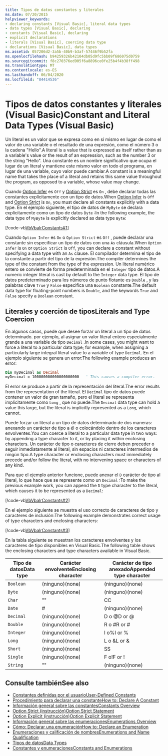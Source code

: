 ```yaml
---
title: Tipos de datos constantes y literales
ms.date: 07/20/2015
helpviewer_keywords:
- declaring constants [Visual Basic], literal data types
- data types [Visual Basic], declaring
- constants [Visual Basic], declaring
- explicit declarations
- literals [Visual Basic], coercing data type
- declarations [Visual Basic], data types
ms.assetid: 057206d2-3a5b-40b9-b3af-57446f9b52fa
ms.openlocfilehash: b94259326b42104db05d9fc5bb09f686075d0759
ms.sourcegitcommit: f8c270376ed905f6a8896ce0fe25b4f4b38ff498
ms.translationtype: MT
ms.contentlocale: es-ES
ms.lasthandoff: 06/04/2020
ms.locfileid: "84414536"
---
```

# <a name="constant-and-literal-data-types-visual-basic"></a><span data-ttu-id="71307-102">Tipos de datos constantes y literales (Visual Basic)</span><span class="sxs-lookup"><span data-stu-id="71307-102">Constant and Literal Data Types (Visual Basic)</span></span>
<span data-ttu-id="71307-103">Un literal es un valor que se expresa como en sí mismo en lugar de como el valor de una variable o el resultado de una expresión, como el número 3 o la cadena "Hello".</span><span class="sxs-lookup"><span data-stu-id="71307-103">A literal is a value that is expressed as itself rather than as a variable's value or the result of an expression, such as the number 3 or the string "Hello".</span></span> <span data-ttu-id="71307-104">Una constante es un nombre significativo que ocupa el lugar de un literal y mantiene este mismo valor en todo el programa, en lugar de una variable, cuyo valor puede cambiar.</span><span class="sxs-lookup"><span data-stu-id="71307-104">A constant is a meaningful name that takes the place of a literal and retains this same value throughout the program, as opposed to a variable, whose value may change.</span></span>  
  
 <span data-ttu-id="71307-105">Cuando [Option Infer](../../../language-reference/statements/option-infer-statement.md) es `Off` y [Option Strict](../../../language-reference/statements/option-strict-statement.md) es `On` , debe declarar todas las constantes explícitamente con un tipo de datos.</span><span class="sxs-lookup"><span data-stu-id="71307-105">When [Option Infer](../../../language-reference/statements/option-infer-statement.md) is `Off` and [Option Strict](../../../language-reference/statements/option-strict-statement.md) is `On`, you must declare all constants explicitly with a data type.</span></span> <span data-ttu-id="71307-106">En el ejemplo siguiente, el tipo de datos de `MyByte` se declara explícitamente como un tipo de datos `Byte` :</span><span class="sxs-lookup"><span data-stu-id="71307-106">In the following example, the data type of `MyByte` is explicitly declared as data type `Byte`:</span></span>  
  
 [!code-vb[VbVbalrConstants#1](~/samples/snippets/visualbasic/VS_Snippets_VBCSharp/VbVbalrConstants/VB/Class1.vb#1)]  
  
 <span data-ttu-id="71307-107">Cuando `Option Infer` es `On` o `Option Strict` es `Off` , puede declarar una constante sin especificar un tipo de datos con una `As` cláusula.</span><span class="sxs-lookup"><span data-stu-id="71307-107">When `Option Infer` is `On` or `Option Strict` is `Off`, you can declare a constant without specifying a data type with an `As` clause.</span></span> <span data-ttu-id="71307-108">El compilador determina el tipo de la constante a partir del tipo de la expresión.</span><span class="sxs-lookup"><span data-stu-id="71307-108">The compiler determines the type of the constant from the type of the expression.</span></span> <span data-ttu-id="71307-109">Un literal numérico entero se convierte de forma predeterminada en el `Integer` tipo de datos.</span><span class="sxs-lookup"><span data-stu-id="71307-109">A numeric integer literal is cast by default to the `Integer` data type.</span></span> <span data-ttu-id="71307-110">El tipo de datos predeterminado para los números de punto flotante es `Double` , y las palabras clave `True` y `False` especifica una `Boolean` constante.</span><span class="sxs-lookup"><span data-stu-id="71307-110">The default data type for floating-point numbers is `Double`, and the keywords `True` and `False` specify a `Boolean` constant.</span></span>  
  
## <a name="literals-and-type-coercion"></a><span data-ttu-id="71307-111">Literales y coerción de tipos</span><span class="sxs-lookup"><span data-stu-id="71307-111">Literals and Type Coercion</span></span>  
 <span data-ttu-id="71307-112">En algunos casos, puede que desee forzar un literal a un tipo de datos determinado. por ejemplo, al asignar un valor literal entero especialmente grande a una variable de tipo `Decimal` .</span><span class="sxs-lookup"><span data-stu-id="71307-112">In some cases, you might want to force a literal to a particular data type; for example, when assigning a particularly large integral literal value to a variable of type `Decimal`.</span></span> <span data-ttu-id="71307-113">En el ejemplo siguiente se genera un error:</span><span class="sxs-lookup"><span data-stu-id="71307-113">The following example produces an error:</span></span>  
  
```vb  
Dim myDecimal as Decimal  
myDecimal = 100000000000000000000   ' This causes a compiler error.  
```  
  
 <span data-ttu-id="71307-114">El error se produce a partir de la representación del literal.</span><span class="sxs-lookup"><span data-stu-id="71307-114">The error results from the representation of the literal.</span></span> <span data-ttu-id="71307-115">El `Decimal` tipo de datos puede contener un valor de gran tamaño, pero el literal se representa implícitamente como `Long` , que no puede.</span><span class="sxs-lookup"><span data-stu-id="71307-115">The `Decimal` data type can hold a value this large, but the literal is implicitly represented as a `Long`, which cannot.</span></span>  
  
 <span data-ttu-id="71307-116">Puede forzar un literal a un tipo de datos determinado de dos maneras: anexando un carácter de tipo a él o colocándolo dentro de los caracteres envolventes.</span><span class="sxs-lookup"><span data-stu-id="71307-116">You can coerce a literal to a particular data type in two ways: by appending a type character to it, or by placing it within enclosing characters.</span></span> <span data-ttu-id="71307-117">Un carácter de tipo o caracteres de cierre deben preceder o seguir inmediatamente al literal, sin espacios ni caracteres intermedios de ningún tipo.</span><span class="sxs-lookup"><span data-stu-id="71307-117">A type character or enclosing characters must immediately precede and/or follow the literal, with no intervening space or characters of any kind.</span></span>  
  
 <span data-ttu-id="71307-118">Para que el ejemplo anterior funcione, puede anexar el `D` carácter de tipo al literal, lo que hace que se represente como un `Decimal` :</span><span class="sxs-lookup"><span data-stu-id="71307-118">To make the previous example work, you can append the `D` type character to the literal, which causes it to be represented as a `Decimal`:</span></span>  
  
 [!code-vb[VbVbalrConstants#2](~/samples/snippets/visualbasic/VS_Snippets_VBCSharp/VbVbalrConstants/VB/Class1.vb#2)]  
  
 <span data-ttu-id="71307-119">En el ejemplo siguiente se muestra el uso correcto de caracteres de tipo y caracteres de inclusión:</span><span class="sxs-lookup"><span data-stu-id="71307-119">The following example demonstrates correct usage of type characters and enclosing characters:</span></span>  
  
 [!code-vb[VbVbalrConstants#3](~/samples/snippets/visualbasic/VS_Snippets_VBCSharp/VbVbalrConstants/VB/Class1.vb#3)]  
  
 <span data-ttu-id="71307-120">En la tabla siguiente se muestran los caracteres envolventes y los caracteres de tipo disponibles en Visual Basic.</span><span class="sxs-lookup"><span data-stu-id="71307-120">The following table shows the enclosing characters and type characters available in Visual Basic.</span></span>  
  
|<span data-ttu-id="71307-121">Tipo de datos</span><span class="sxs-lookup"><span data-stu-id="71307-121">Data type</span></span>|<span data-ttu-id="71307-122">Carácter envolvente</span><span class="sxs-lookup"><span data-stu-id="71307-122">Enclosing character</span></span>|<span data-ttu-id="71307-123">Carácter de tipo anexado</span><span class="sxs-lookup"><span data-stu-id="71307-123">Appended type character</span></span>|  
|---|---|---|  
|`Boolean`|<span data-ttu-id="71307-124">(ninguno)</span><span class="sxs-lookup"><span data-stu-id="71307-124">(none)</span></span>|<span data-ttu-id="71307-125">(ninguno)</span><span class="sxs-lookup"><span data-stu-id="71307-125">(none)</span></span>|  
|`Byte`|<span data-ttu-id="71307-126">(ninguno)</span><span class="sxs-lookup"><span data-stu-id="71307-126">(none)</span></span>|<span data-ttu-id="71307-127">(ninguno)</span><span class="sxs-lookup"><span data-stu-id="71307-127">(none)</span></span>|  
|`Char`|<span data-ttu-id="71307-128">"</span><span class="sxs-lookup"><span data-stu-id="71307-128">"</span></span>|<span data-ttu-id="71307-129">C</span><span class="sxs-lookup"><span data-stu-id="71307-129">C</span></span>|  
|`Date`|#|<span data-ttu-id="71307-130">(ninguno)</span><span class="sxs-lookup"><span data-stu-id="71307-130">(none)</span></span>|  
|`Decimal`|<span data-ttu-id="71307-131">(ninguno)</span><span class="sxs-lookup"><span data-stu-id="71307-131">(none)</span></span>|<span data-ttu-id="71307-132">D o @</span><span class="sxs-lookup"><span data-stu-id="71307-132">D or @</span></span>|  
|`Double`|<span data-ttu-id="71307-133">(ninguno)</span><span class="sxs-lookup"><span data-stu-id="71307-133">(none)</span></span>|<span data-ttu-id="71307-134">R o #</span><span class="sxs-lookup"><span data-stu-id="71307-134">R or #</span></span>|  
|`Integer`|<span data-ttu-id="71307-135">(ninguno)</span><span class="sxs-lookup"><span data-stu-id="71307-135">(none)</span></span>|<span data-ttu-id="71307-136">I o%</span><span class="sxs-lookup"><span data-stu-id="71307-136">I or %</span></span>|  
|`Long`|<span data-ttu-id="71307-137">(ninguno)</span><span class="sxs-lookup"><span data-stu-id="71307-137">(none)</span></span>|<span data-ttu-id="71307-138">L o &</span><span class="sxs-lookup"><span data-stu-id="71307-138">L or &</span></span>|  
|`Short`|<span data-ttu-id="71307-139">(ninguno)</span><span class="sxs-lookup"><span data-stu-id="71307-139">(none)</span></span>|<span data-ttu-id="71307-140">S</span><span class="sxs-lookup"><span data-stu-id="71307-140">S</span></span>|  
|`Single`|<span data-ttu-id="71307-141">(ninguno)</span><span class="sxs-lookup"><span data-stu-id="71307-141">(none)</span></span>|<span data-ttu-id="71307-142">F o!</span><span class="sxs-lookup"><span data-stu-id="71307-142">F or !</span></span>|  
|`String`|<span data-ttu-id="71307-143">"</span><span class="sxs-lookup"><span data-stu-id="71307-143">"</span></span>|<span data-ttu-id="71307-144">(ninguno)</span><span class="sxs-lookup"><span data-stu-id="71307-144">(none)</span></span>|  
  
## <a name="see-also"></a><span data-ttu-id="71307-145">Consulte también</span><span class="sxs-lookup"><span data-stu-id="71307-145">See also</span></span>

- [<span data-ttu-id="71307-146">Constantes definidas por el usuario</span><span class="sxs-lookup"><span data-stu-id="71307-146">User-Defined Constants</span></span>](user-defined-constants.md)
- [<span data-ttu-id="71307-147">Procedimiento para declarar una constante</span><span class="sxs-lookup"><span data-stu-id="71307-147">How to: Declare A Constant</span></span>](how-to-declare-a-constant.md)
- [<span data-ttu-id="71307-148">Información general sobre las constantes</span><span class="sxs-lookup"><span data-stu-id="71307-148">Constants Overview</span></span>](constants-overview.md)
- [<span data-ttu-id="71307-149">Option Strict (instrucción)</span><span class="sxs-lookup"><span data-stu-id="71307-149">Option Strict Statement</span></span>](../../../language-reference/statements/option-strict-statement.md)
- [<span data-ttu-id="71307-150">Option Explicit (instrucción)</span><span class="sxs-lookup"><span data-stu-id="71307-150">Option Explicit Statement</span></span>](../../../language-reference/statements/option-explicit-statement.md)
- [<span data-ttu-id="71307-151">Información general sobre las enumeraciones</span><span class="sxs-lookup"><span data-stu-id="71307-151">Enumerations Overview</span></span>](enumerations-overview.md)
- [<span data-ttu-id="71307-152">Cómo: Declarar una enumeración</span><span class="sxs-lookup"><span data-stu-id="71307-152">How to: Declare an Enumeration</span></span>](how-to-declare-enumerations.md)
- [<span data-ttu-id="71307-153">Enumeraciones y calificación de nombres</span><span class="sxs-lookup"><span data-stu-id="71307-153">Enumerations and Name Qualification</span></span>](enumerations-and-name-qualification.md)
- [<span data-ttu-id="71307-154">Tipos de datos</span><span class="sxs-lookup"><span data-stu-id="71307-154">Data Types</span></span>](../../../language-reference/data-types/index.md)
- [<span data-ttu-id="71307-155">Constantes y enumeraciones</span><span class="sxs-lookup"><span data-stu-id="71307-155">Constants and Enumerations</span></span>](../../../language-reference/constants-and-enumerations.md)
